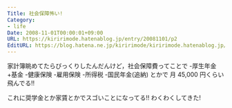 ```yaml
---
Title: 社会保障怖い!
Category:
- life
Date: 2008-11-01T00:00:01+09:00
URL: https://kiririmode.hatenablog.jp/entry/20081101/p2
EditURL: https://blog.hatena.ne.jp/kiririmode/kiririmode.hatenablog.jp/atom/entry/8454420450078213946
---
```



家計簿眺めてたらびっくりしたんだんけど，社会保障費ってことで
-厚生年金+基金
-健康保険
-雇用保険
-所得税
-国民年金(追納)
とかで 月 45,000 円くらい飛んでる!!

これに奨学金とか家賃とかでスゴいことになってる!! わくわくしてきた!
